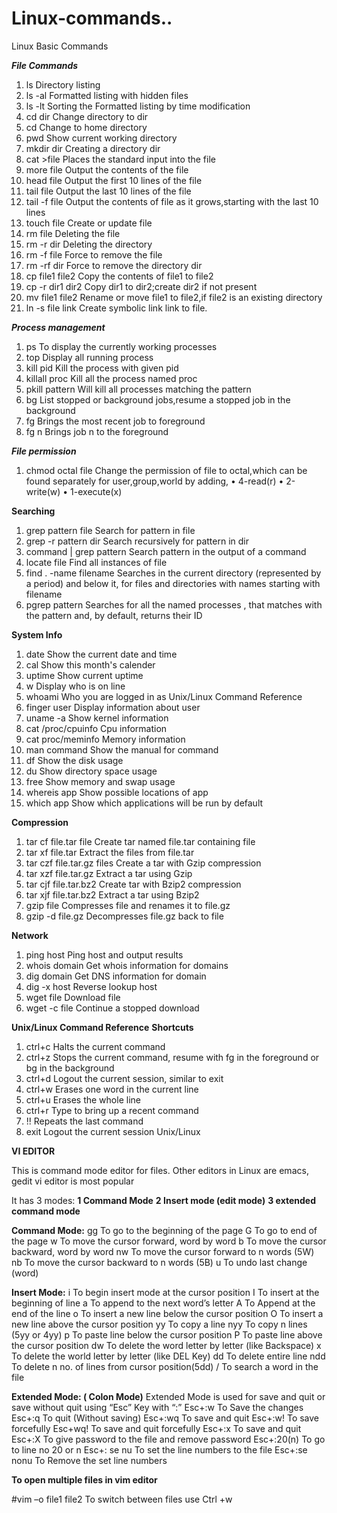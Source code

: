 # Linux-commands..
Linux Basic Commands

***File Commands***

1. ls Directory listing
2. ls -al Formatted listing with hidden files
3. ls -lt Sorting the Formatted listing by time modification
4. cd dir Change directory to dir
5. cd Change to home directory
6. pwd Show current working directory
7. mkdir dir Creating a directory dir
8. cat >file Places the standard input into the file
9. more file Output the contents of the file
10. head file Output the first 10 lines of the file
11. tail file Output the last 10 lines of the file
12. tail -f file Output the contents of file as it grows,starting with
the last 10 lines
13. touch file Create or update file
14. rm file Deleting the file
15. rm -r dir Deleting the directory
16. rm -f file Force to remove the file
17. rm -rf dir Force to remove the directory dir
18. cp file1 file2 Copy the contents of file1 to file2
19. cp -r dir1 dir2 Copy dir1 to dir2;create dir2 if not present
20. mv file1 file2 Rename or move file1 to file2,if file2 is an existing directory
21. ln -s file link Create symbolic link link to file. 

***Process management***

1. ps To display the currently working processes
2. top Display all running process
3. kill pid Kill the process with given pid
4. killall proc Kill all the process named proc
5. pkill pattern Will kill all processes matching the pattern
6. bg List stopped or background jobs,resume a stopped job in the background
7. fg Brings the most recent job to foreground
8. fg n Brings job n to the foreground

***File permission***
1. chmod octal file Change the permission of file to octal,which can be found separately for user,group,world by adding,
• 4-read(r)
• 2-write(w)
• 1-execute(x)

**Searching**
1. grep pattern file Search for pattern in file
2. grep -r pattern dir Search recursively for pattern in dir
3. command | grep pattern
     Search pattern in the output of a command
4. locate file Find all instances of file
5. find . -name filename Searches in the current directory (represented by a period) and below it, for files and directories with names starting with filename
6. pgrep pattern Searches for all the named processes , that matches with the pattern and, by default, returns their ID

**System Info**
1. date Show the current date and time
2. cal Show this month's calender
3. uptime Show current uptime
4. w Display who is on line
5. whoami Who you are logged in as Unix/Linux Command Reference
6. finger user Display information about user
7. uname -a Show kernel information
8. cat /proc/cpuinfo Cpu information
9. cat proc/meminfo Memory information
10. man command Show the manual for command
11. df Show the disk usage
12. du Show directory space usage
13. free Show memory and swap usage
14. whereis app Show possible locations of app
15. which app Show which applications will be run by default

**Compression**
1. tar cf file.tar file Create tar named file.tar containing file
2. tar xf file.tar Extract the files from file.tar
3. tar czf file.tar.gz files Create a tar with Gzip compression
4. tar xzf file.tar.gz Extract a tar using Gzip
5. tar cjf file.tar.bz2 Create tar with Bzip2 compression
6. tar xjf file.tar.bz2 Extract a tar using Bzip2
7. gzip file Compresses file and renames it to file.gz
8. gzip -d file.gz Decompresses file.gz back to file

**Network**
1. ping host Ping host and output results
2. whois domain Get whois information for domains
3. dig domain Get DNS information for domain
4. dig -x host Reverse lookup host
5. wget file Download file
6. wget -c file Continue a stopped download

**Unix/Linux Command Reference**
**Shortcuts**
1. ctrl+c Halts the current command
2. ctrl+z Stops the current command, resume with fg in the foreground or bg in the background
3. ctrl+d Logout the current session, similar to exit
4. ctrl+w Erases one word in the current line
5. ctrl+u Erases the whole line
6. ctrl+r Type to bring up a recent command
7. !! Repeats the last command
8. exit Logout the current session
Unix/Linux

**VI EDITOR**

This is command mode editor for files. Other editors in Linux are emacs, gedit
vi editor is most popular

It has 3 modes:
**1 Command Mode**
**2 Insert mode (edit mode)**
**3 extended command mode**

**Command Mode:**
gg To go to the beginning of the page
G To go to end of the page
w To move the cursor forward, word by word
b To move the cursor backward, word by word
nw To move the cursor forward to n words (5W)
nb To move the cursor backward to n words (5B)
u To undo last change (word)

**Insert Mode:**
i To begin insert mode at the cursor position 
I To insert at the beginning of line
a To append to the next word’s letter
A To Append at the end of the line
o To insert a new line below the cursor position
O To insert a new line above the cursor position
yy To copy a line
nyy To copy n lines (5yy or 4yy)
p To paste line below the cursor position
P To paste line above the cursor position
dw To delete the word letter by letter (like Backspace)
x To delete the world letter by letter (like DEL Key)
dd To delete entire line
ndd To delete n no. of lines from cursor position(5dd)
/ To search a word in the file

**Extended Mode: ( Colon Mode)**
Extended Mode is used for save and quit or save without quit using “Esc” Key with “:”
Esc+:w To Save the changes
Esc+:q To quit (Without saving)
Esc+:wq To save and quit
Esc+:w! To save forcefully
Esc+wq! To save and quit forcefully
Esc+:x To save and quit
Esc+:X To give password to the file and remove password
Esc+:20(n) To go to line no 20 or n
Esc+: se nu To set the line numbers to the file
Esc+:se nonu To Remove the set line numbers

**To open multiple files in vim editor**

#vim –o file1 file2
To switch between files use Ctrl +w
